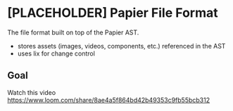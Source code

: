 # [PLACEHOLDER] Papier File Format

The file format built on top of the Papier AST.

- stores assets (images, videos, components, etc.) referenced in the AST
- uses lix for change control

## Goal

Watch this video https://www.loom.com/share/8ae4a5f864bd42b49353c9fb55bcb312
